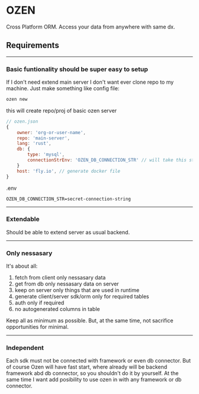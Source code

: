 # OZEN
Cross Platform ORM. Access your data from anywhere with same dx.

## Requirements

---
### Basic funtionality should be super easy to setup
If I don't need extend main server I don't want ever clone repo to my machine. Just make something like config file:
```bash
ozen new
```
this will create repo/proj of basic ozen server
```js 
// ozen.json
{
    owner: 'org-or-user-name',
    repo: 'main-server',
    lang: 'rust',
    db: {
        type: 'mysql',
        connectionStrEnv: 'OZEN_DB_CONNECTION_STR' // will take this string from .env file
    }
    host: 'fly.io', // generate docker file
}
```
.env
```env
OZEN_DB_CONNECTION_STR=secret-connection-string
```

---
### Extendable
Should be able to extend server as usual backend.

---
### Only nessasary
It's about all:
1. fetch from client only nessasary data
2. get from db only nessasary data on server
3. keep on server only things that are used in runtime
4. generate client/server sdk/orm only for required tables
5. auth only if required
6. no autogenerated columns in table

Keep all as minimum as possible. But, at the same time, not sacrifice opportunities for minimal.

---
### Independent
Each sdk must not be connected with framework or even db connector. But of course Ozen will have fast start, where already will be backend framework abd db connector, so you shouldn't do it by yourself. At the same time I want add posibility to use ozen in with any framework or db connector.